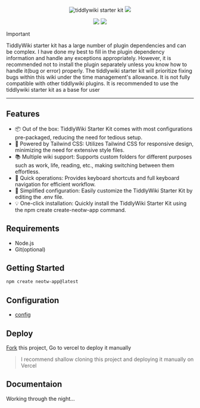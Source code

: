 <center>
    <img src="https://cdn.jsdelivr.net/gh/oeyoews/tiddlywiki-starter-kit@main/img/snapshot02.png" title="tiddlywiki starter kit" class="spotlight rounded-lg" />
    <img src="https://cdn.jsdelivr.net/gh/oeyoews/tiddlywiki-starter-kit@main/img/banner.png"  class="spotlight rounded-lg" />

<img src="https://img.shields.io/badge/Tiddlywiki5-neotw-green?style=for-the-badge&logo=tiddlywiki"> <img src="https://img.shields.io/badge/dynamic/json?url=https%3A%2F%2Fgithub.com%2Foeyoews%2Ftiddlywiki-starter-kit%2Fraw%2Fmain%2Fpackage.json&query=version&style=for-the-badge&logo=tiddlywiki&label=version">

</center>

> [!IMPORTANT]
> TiddlyWiki starter kit has a large number of plugin dependencies and can be complex. I have done my best to fill in the plugin dependency information and handle any exceptions appropriately. However, it is recommended not to install the plugin separately unless you know how to handle it(bug or error) properly. The tiddlywiki starter kit will prioritize fixing bugs within this wiki under the time management's allowance. It is not fully compatible with other tiddlywiki plugins. It is recommended to use the tiddlywiki starter kit as a base for user

<hr>

## Features

- 📦 Out of the box: TiddlyWiki Starter Kit comes with most configurations pre-packaged, reducing the need for tedious setup.
- 🎨 Powered by Tailwind CSS: Utilizes Tailwind CSS for responsive design, minimizing the need for extensive style files.
- 📚️ Multiple wiki support: Supports custom folders for different purposes such as work, life, reading, etc., making switching between them effortless.
- 🚀 Quick operations: Provides keyboard shortcuts and full keyboard navigation for efficient workflow.
- 🔧 Simplified configuration: Easily customize the TiddlyWiki Starter Kit by editing the .env file.
- 💡 One-click installation: Quickly install the TiddlyWiki Starter Kit using the npm create create-neotw-app command.

## Requirements

- Node.js
- Git(optional)

## Getting Started

```bash
npm create neotw-app@latest
```

## Configuration

- [config](.env)

## Deploy

<!-- https://vercel.com/docs/deploy-button -->
<!-- <a target="_blank" href="https://vercel.com/new/clone?repository-url=https%3A%2F%2Fgithub.com%2Foeyoews%2Ftiddlywiki-starter-kit">
    <img src="https://vercel.com/button" alt="Deploy with Vercel" />
</a> -->

[Fork](https://github.com/oeyoews/tiddlywiki-starter-kit/fork) this project, Go to vercel to deploy it manually

> I recommend shallow cloning this project and deploying it manually on Vercel

## Documentaion

Working through the night...
